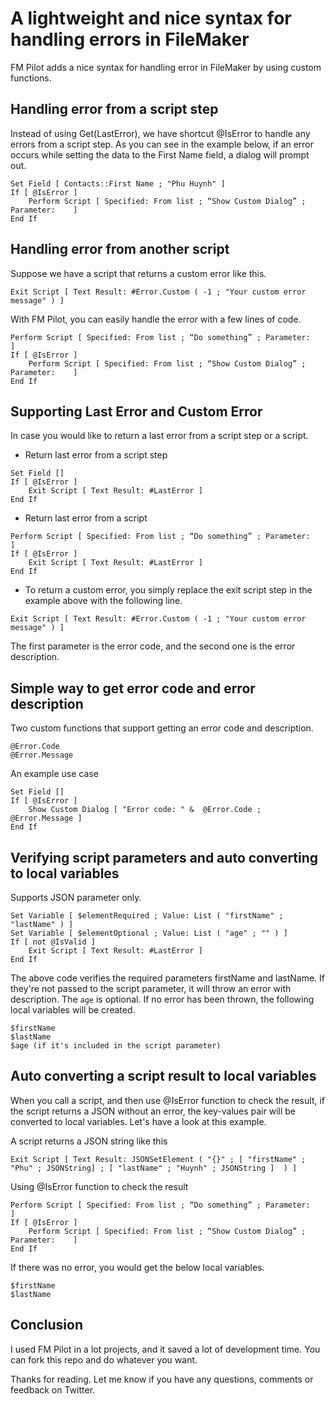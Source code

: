 # A lightweight and nice syntax for handling errors in FileMaker

FM Pilot adds a nice syntax for handling error in FileMaker by using custom functions.

## Handling error from a script step

Instead of using Get(LastError), we have shortcut @IsError to handle any errors from a script step. As you can see in the example below, if an error occurs while setting the data to the First Name field, a dialog will prompt out.

```filemaker
Set Field [ Contacts::First Name ; "Phu Huynh" ] 
If [ @IsError ] 
	Perform Script [ Specified: From list ; “Show Custom Dialog” ; Parameter:    ]
End If
```

## Handling error from another script

Suppose we have a script that returns a custom error like this.

```filemaker
Exit Script [ Text Result: #Error.Custom ( -1 ; "Your custom error message" ) ] 
```

With FM Pilot, you can easily handle the error with a few lines of code.

```filemaker
Perform Script [ Specified: From list ; “Do something” ; Parameter:    ]
If [ @IsError ] 
	Perform Script [ Specified: From list ; “Show Custom Dialog” ; Parameter:    ]
End If
```

## Supporting Last Error and Custom Error

In case you would like to return a last error from a script step or a script. 

- Return last error from a script step

```filemaker
Set Field [] 
If [ @IsError ] 
	Exit Script [ Text Result: #LastError ] 
End If
```

- Return last error from a script

```filemaker
Perform Script [ Specified: From list ; “Do something” ; Parameter:    ]
If [ @IsError ] 
	Exit Script [ Text Result: #LastError ] 
End If
```

- To return a custom error, you simply replace the exit script step in the example above with the following line.

```filemaker
Exit Script [ Text Result: #Error.Custom ( -1 ; "Your custom error message" ) ] 
```

The first parameter is the error code, and the second one is the error description.

## Simple way to get error code and error description

Two custom functions that support getting an error code and description.

```filemaker
@Error.Code
@Error.Message
```

An example use case

```filemaker
Set Field [] 
If [ @IsError ] 
	Show Custom Dialog [ "Error code: " &  @Error.Code ; @Error.Message ] 
End If
```

## Verifying script parameters and auto converting to local variables 

Supports JSON parameter only.

```filemaker
Set Variable [ $elementRequired ; Value: List ( "firstName" ; "lastName" ) ] 
Set Variable [ $elementOptional ; Value: List ( "age" ; "" ) ] 
If [ not @IsValid ] 
	Exit Script [ Text Result: #LastError ] 
End If
```

The above code verifies the required parameters firstName and lastName. If they're not passed to the script parameter, it will throw an error with description. The `age` is optional. If no error has been thrown, the following local variables will be created.

```filemaker
$firstName
$lastName
$age (if it's included in the script parameter)
```

## Auto converting a script result to local variables

When you call a script, and then use @IsError function to check the result, if the script returns a JSON without an error, the key-values pair will be converted to local variables. Let's have a look at this example.

A script returns a JSON string like this

```filemaker
Exit Script [ Text Result: JSONSetElement ( "{}" ; [ "firstName" ; "Phu" ; JSONString] ; [ "lastName" ; "Huynh" ; JSONString ]  ) ] 
```

Using @IsError function to check the result

```filemaker
Perform Script [ Specified: From list ; “Do something” ; Parameter:    ]
If [ @IsError ] 
	Perform Script [ Specified: From list ; “Show Custom Dialog” ; Parameter:    ]
End If
```

If there was no error, you would get the below local variables.

```filemaker
$firstName
$lastName
```

## Conclusion

I used FM Pilot in a lot projects, and it saved a lot of development time. You can fork this repo and do whatever you want.

Thanks for reading. Let me know if you have any questions, comments or feedback on Twitter.
